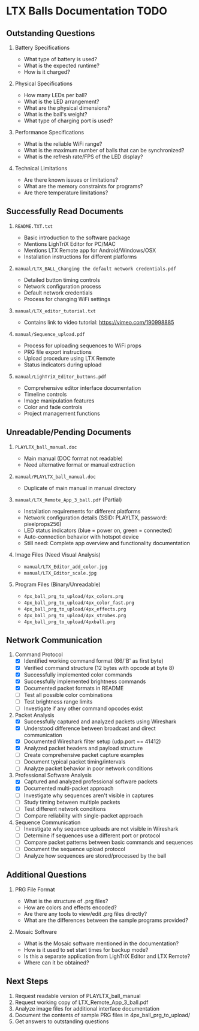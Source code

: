 # LTX Balls Documentation TODO

## Outstanding Questions
1. Battery Specifications
   - What type of battery is used?
   - What is the expected runtime?
   - How is it charged?

2. Physical Specifications
   - How many LEDs per ball?
   - What is the LED arrangement?
   - What are the physical dimensions?
   - What is the ball's weight?
   - What type of charging port is used?

3. Performance Specifications
   - What is the reliable WiFi range?
   - What is the maximum number of balls that can be synchronized?
   - What is the refresh rate/FPS of the LED display?

4. Technical Limitations
   - Are there known issues or limitations?
   - What are the memory constraints for programs?
   - Are there temperature limitations?

## Successfully Read Documents

1. `README.TXT.txt`
   - Basic introduction to the software package
   - Mentions LighTriX Editor for PC/MAC
   - Mentions LTX Remote app for Android/Windows/OSX
   - Installation instructions for different platforms

2. `manual/LTX_BALL_Changing the default network credentials.pdf`
   - Detailed button timing controls
   - Network configuration process
   - Default network credentials
   - Process for changing WiFi settings

3. `manual/LTX_editor_tutorial.txt`
   - Contains link to video tutorial: https://vimeo.com/190998885

4. `manual/Sequence_upload.pdf`
   - Process for uploading sequences to WiFi props
   - PRG file export instructions
   - Upload procedure using LTX Remote
   - Status indicators during upload

5. `manual/LighTriX_Editor_buttons.pdf`
   - Comprehensive editor interface documentation
   - Timeline controls
   - Image manipulation features
   - Color and fade controls
   - Project management functions

## Unreadable/Pending Documents

1. `PLAYLTX_ball_manual.doc`
   - Main manual (DOC format not readable)
   - Need alternative format or manual extraction

2. `manual/PLAYLTX_ball_manual.doc`
   - Duplicate of main manual in manual directory

3. `manual/LTX_Remote_App_3_ball.pdf` (Partial)
   - Installation requirements for different platforms
   - Network configuration details (SSID: PLAYLTX, password: pixelprops256)
   - LED status indicators (blue = power on, green = connected)
   - Auto-connection behavior with hotspot device
   - Still need: Complete app overview and functionality documentation

4. Image Files (Need Visual Analysis)
   - `manual/LTX_Editor_add_color.jpg`
   - `manual/LTX_Editor_scale.jpg`

5. Program Files (Binary/Unreadable)
   - `4px_ball_prg_to_upload/4px_colors.prg`
   - `4px_ball_prg_to_upload/4px_color_fast.prg`
   - `4px_ball_prg_to_upload/4px_effects.prg`
   - `4px_ball_prg_to_upload/4px_strobes.prg`
   - `4px_ball_prg_to_upload/4pxball.prg`

## Network Communication
1. Command Protocol
   - [x] Identified working command format (66/'B' as first byte)
   - [x] Verified command structure (12 bytes with opcode at byte 8)
   - [x] Successfully implemented color commands
   - [x] Successfully implemented brightness commands
   - [x] Documented packet formats in README
   - [ ] Test all possible color combinations
   - [ ] Test brightness range limits
   - [ ] Investigate if any other command opcodes exist

2. Packet Analysis
   - [x] Successfully captured and analyzed packets using Wireshark
   - [x] Understood difference between broadcast and direct communication
   - [x] Documented Wireshark filter setup (udp.port == 41412)
   - [x] Analyzed packet headers and payload structure
   - [ ] Create comprehensive packet capture examples
   - [ ] Document typical packet timing/intervals
   - [ ] Analyze packet behavior in poor network conditions

3. Professional Software Analysis
   - [x] Captured and analyzed professional software packets
   - [x] Documented multi-packet approach
   - [ ] Investigate why sequences aren't visible in captures
   - [ ] Study timing between multiple packets
   - [ ] Test different network conditions
   - [ ] Compare reliability with single-packet approach

4. Sequence Communication
   - [ ] Investigate why sequence uploads are not visible in Wireshark
   - [ ] Determine if sequences use a different port or protocol
   - [ ] Compare packet patterns between basic commands and sequences
   - [ ] Document the sequence upload protocol
   - [ ] Analyze how sequences are stored/processed by the ball

## Additional Questions
1. PRG File Format
   - What is the structure of .prg files?
   - How are colors and effects encoded?
   - Are there any tools to view/edit .prg files directly?
   - What are the differences between the sample programs provided?

2. Mosaic Software
   - What is the Mosaic software mentioned in the documentation?
   - How is it used to set start times for backup mode?
   - Is this a separate application from LighTriX Editor and LTX Remote?
   - Where can it be obtained?

## Next Steps
1. Request readable version of PLAYLTX_ball_manual
2. Request working copy of LTX_Remote_App_3_ball.pdf
3. Analyze image files for additional interface documentation
4. Document the contents of sample PRG files in 4px_ball_prg_to_upload/
5. Get answers to outstanding questions
